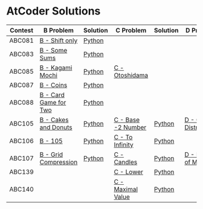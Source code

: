 # AtCoder Solutions
| Contest | B Problem | Solution | C Problem | Solution | D Problem | Solution |
| ----- | -------- | ---------- | -------- | ---------- | ------- | ---------- |
| ABC081 | [B - Shift only](https://atcoder.jp/contests/abc081/tasks/abc081_b) | [Python](https://github.com/cocoa-maemae/atcoder/blob/master/abc/abc081/shift_only.py) |
| ABC083 | [B - Some Sums](https://atcoder.jp/contests/abc083/tasks/abc083_b) | [Python](https://github.com/cocoa-maemae/atcoder/blob/master/abc/abc083/some_sums.py) |||||
| ABC085 | [B - Kagami Mochi](https://atcoder.jp/contests/abc085/tasks/abc085_b) | [Python](https://github.com/cocoa-maemae/atcoder/blob/master/abc/abc085/kagami_mochi.py) |[C - Otoshidama](https://atcoder.jp/contests/abc085/tasks/abc085_c)|||
| ABC087 | [B - Coins](https://atcoder.jp/contests/abc087/tasks/abc087_b) | [Python](https://github.com/cocoa-maemae/atcoder/blob/master/abc/abc087/coins.py) ||||
| ABC088 | [B - Card Game for Two](https://atcoder.jp/contests/abc088/tasks/abc088_b) | [Python](https://github.com/cocoa-maemae/atcoder/blob/master/abc/abc088/card_game_for_two.py) |
| ABC105 | [B - Cakes and Donuts ](https://atcoder.jp/contests/abc105/tasks/abc105_b) | [Python](https://github.com/cocoa-maemae/atcoder/blob/master/abc/abc105/cakes_and_donuts.py) | [C - Base -2 Number](https://atcoder.jp/contests/abc105/tasks/abc105_c) | [Python](https://github.com/cocoa-maemae/atcoder/blob/master/abc/abc105/base_2numbers.py) | [D - Candy Distribution](https://atcoder.jp/contests/abc105/tasks/abc105_d) | [Python](https://github.com/cocoa-maemae/atcoder/blob/master/abc/abc105/cady_distribution.py) |
| ABC106 | [B - 105](https://atcoder.jp/contests/abc106/tasks/abc106_b) | [Python](https://github.com/cocoa-maemae/atcoder/blob/master/abc/abc106/b-105.py) | [C - To Infinity](https://atcoder.jp/contests/abc106/tasks/abc106_c) | [Python](https://github.com/cocoa-maemae/atcoder/blob/master/abc/abc106/to_infinity.py) |
| ABC107 | [B - Grid Compression ](https://atcoder.jp/contests/abc107/tasks/abc107_b) | [Python](https://github.com/cocoa-maemae/atcoder/blob/master/abc/abc107/grid_compression.py) | [C - Candles](https://atcoder.jp/contests/abc107/tasks/arc101_a) | [Python](https://github.com/cocoa-maemae/atcoder/blob/master/abc/abc107/candles.py) | [D - Median of Medians](https://atcoder.jp/contests/abc107/tasks/arc101_b) | [Python](https://github.com/cocoa-maemae/atcoder/blob/master/abc/abc107/median_of_medians.py) |
| ABC139 ||| [C - Lower](https://atcoder.jp/contests/abc139/tasks/abc139_c) | [Python](https://github.com/cocoa-maemae/atcoder/blob/master/abc/abc139/lower.py) |
| ABC140 ||| [C - Maximal Value](https://atcoder.jp/contests/abc140/tasks/abc140_c) | [Python](https://github.com/cocoa-maemae/atcoder/blob/master/abc/abc140/maximal_value.py) |||
